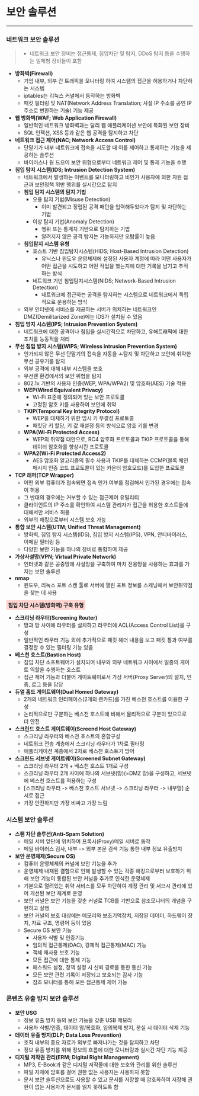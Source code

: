 # 보안 솔루션

---

### 네트워크 보안 솔루션
> - 네트워크 보안 장비는 접근통제, 침입차단 및 탐지, DDoS 탐지 등을 수행하는 일체형 장비들이 포함


- **방화벽(Firewall)**
  - 기업 내부, 외부 간 트래픽을 모니터링 하여 시스템의 접근을 허용하거나 차단하는 시스템
  - iptables는 리눅스 커널에서 동작하는 방화벽
  - 패킷 필터링 및 NAT(Network Address Translation; 사설 IP 주소를 공인 IP 주소로 변환하는 기술) 기능 제공
- **웹 방화벽(WAF; Web Application Firewall)**
  - 일반적인 네트워크 방화벽과는 달리 웹 애플리케이션 보안에 특화된 보안 장비
  - SQL 인젝션, XSS 등과 같은 웹 공격을 탐지하고 차단
- **네트워크 접근 제어(NAC; Network Access Control)**
  - 단말기가 내부 네트워크에 접속을 시도할 때 이를 제어하고 통제하는 기능을 제공하는 솔루션
  - 바이러스나 웜 드으이 보안 위협으로부터 네트워크 제어 및 통제 기능을 수행
- **침입 탐지 시스템(IDS; Intrusion Detection System)**
  - 네트워크에서 발생하는 이벤트를 모니터링하고 비인가 사용자에 의한 자원 접근과 보안정책 위반 행위를 실시간으로 탐지
  - **침입 탐지 시스템의 탐지 기법**
    - 오용 탐지 기법(Misuse Detection)
      - 이미 발견되고 정립된 공격 패턴을 입력해두었다가 탐지 및 차단하는 기법
    - 이상 탐지 기법(Anomaly Detection)
      - 행위 또는 통계치 기반으로 탐지하는 기법
      - 알려지지 않은 공격 탐지는 가능하지만 오탐률이 높음
  - **침입탐지 시스템 유형**
    - 호스트 기반 침입탐지시스템(HIDS; Host-Based Intrusion Detection)
      - 유닉스나 윈도우 운영체제에 설정된 사용자 계정에 따라 어떤 사용자가 어떤 접근을 시도하고 어떤 작업을 했는지에 대한 기록을 남기고 추적하는 방식
    - 네트워크 기반 침입탐지시스템(NIDS; Network-Based Intrusion Detection)
      - 네트워크에 접근하는 공격을 탐지하는 시스템으로 네트워크에서 독립적으로 운용하는 방식
  - 외부 인터넷에 서비스를 제공하는 서버가 위치하는 네트워크인 DMZ(Demilitarized Zone)에는 IDS가 설치될 수 있음
- **침입 방지 시스템(IPS; Intrusion Prevention System)**
  - 네트워크에 대한 공격이나 침입을 실시간적으로 차단하고, 유해트래픽에 대한 조치를 능동적을 처리
- **무선 침입 방지 시스템(WIPS; Wireless intrusion Prevention System)**
  - 인가되지 않은 무선 단말기의 접속을 자동을 ㅗ탐지 및 차단하고 보안에 취약한 무선 공유기를 탐지
  - 외부 공격에 대해 내부 시스템을 보호
  - 무선랜 환경에서의 보안 위협을 탐지
  - 802.1x 기반의 사용자 인증(WEP, WPA/WPA2) 및 암호화(AES) 기술 적용
  - **WEP(Wired Equivalent Privacy)**
    - Wi-Fi 표준에 정의되어 있는 보안 프로토콜
    - 고정된 암호 키를 사용하여 보안에 취약
  - **TKIP(Temporal Key Integrity Protocol)**
    - WEP을 대체하기 위한 임시 키 무결성 프로토콜
    - 패킷당 키 할당, 키 값 재설정 등의 방식으로 암호 키를 변경
  - **WPA(Wi-Fi Protected Access)**
    - WEP의 취약점 대안으로, RC4 암호화 프로토콜과 TKIP 프로토콜을 통해 데이터 암호화를 향상시킨 프로토콜
  - **WPA2(Wi-Fi Protected Access2)**
    - AES 암호화 알고리즘의 필수 사용과 TKIP를 대체하는 CCMP(블록 체인 메시지 인증 코드 프로토콜이 있는 카운터 암호모드)를 도입한 프로토콜
- **TCP 래퍼(TCP Wrapper)**
  - 어떤 외부 컴퓨터가 접속되면 접속 인가 여부를 점검해서 인가된 경우에는 접속이 허용
  - 그 반대의 경우에는 거부할 수 있는 접근제어 유틸리티
  - 클라이언트의 IP 주소를 확인하여 시스템 관리자가 접근을 허용한 호스트들에 대해서만 서비스 허용
  - 외부의 해킹으로부터 시스템 보호 가능
- **통합 보안 시스템(UTM; Unified Threat Management)**
  - 방화벽, 침입 탐지 시스템(IDS), 침입 방지 시스템(IPS), VPN, 안티바이러스, 이메일 필터링 등 
  - 다양한 보안 기능을 하나의 장비로 통합하여 제공
- **가상사설망(VPN; Virtual Private Network)**
  - 인터넷과 같은 공중망에 사설망을 구축하여 마치 전용망을 사용하는 효과를 가지는 보안 솔루션
- **nmap**
  - 윈도우, 리눅스 포트 스캔 툴로 서버에 열린 포트 정보를 스캐닝해서 보안취약점을 찾는 데 사용


<strong style="background: #FFD5D2; padding: 5px;">침입 차단 시스템(방화벽) 구축 유형</strong>
- **스크리닝 라우터(Screening Router)**
  - 망과 망 사이에 라우터를 설치하고 라우터에 ACL(Access Control List)을 구성
  - 일반적인 라우터 기능 외에 추가적으로 패킷 헤더 내용을 보고 패킷 통과 여부를 결정할 수 있는 필터링 기능 있음
- **베스천 호스트(Bastion Host)**
  - 침입 차단 소프트웨어가 설치되어 내부와 외부 네트워크 사이에서 일종의 게이트 역할을 수행하는 호스트
  - 접근 제어 기능과 더불어 게이트웨이로서 가상 서버(Proxy Server)의 설치, 인증, 로그 등을 담당
- **듀얼 홈드 게이트웨이(Dual Homed Gateway)**
  - 2개의 네트워크 인터페이스(2개의 랜카드)를 가진 베스천 호스트를 이용한 구성
  - 논리적으로만 구분하는 베스천 호스트에 비해서 물리적으로 구분이 있으므로 더 안전
- **스크린드 호스트 게이트웨이(Screend Host Gateway)**
  - 스크리닝 라우터와 베스천 호스트의 혼합구성
  - 네트워크 전송 계층에서 스크리닝 라우터가 1차로 필터링
  - 애플리케이션 계층에서 2차로 베스천 호스트가 방어
- **스크린드 서브넷 게이트웨이(Screened Subnet Gateway)**
  - 스크리닝 라우터 2개 + 베스천 호스트 1개로 구성
  - 스크리닝 라우터 2개 사이에 하나의 서브넷(망)(=DMZ 망)을 구성하고, 서브넷에 베스천 호스트를 적용하는 구성
  - [스크리닝 라우터 -> 베스천 호스트 서브넷 -> 스크리닝 라우터 -> 내부망] 순서로 접근
  - 가장 안전하지만 가장 비싸고 가장 느림


### 시스템 보안 솔루션
- **스팸 차단 솔루션(Anti-Spam Solution)**
  - 메일 서버 앞단에 위치하여 프록시(Proxy)메일 서버로 동작
  - 메일 바이러스 검사, 내부 -> 외부 본문 검색 기능 통한 내부 정보 유출방지
- **보안 운영체제(Secure OS)**
  - 컴퓨터 운영체제의 커널에 보안 기능을 추가
  - 운영체제 내재된 결함으로 인해 발생할 수 있는 각종 해킹으로부터 보호하기 위해 보안 기능이 통합된 보안 커널을 추가로 인식한 운영체제
  - 기본으로 열려있는 취약 서비스를 모두 차단하여 계정 관리 및 서브시 관리에 있어 개선된 보안 체계로 운영
  - 보안 커널은 보안 기능을 갖춘 커널로 TCB를 기반으로 참조모니터의 개념을 구현하고 실행
  - 보안 커널의 보호 대상에는 메모리와 보조기억장치, 저장된 데이터, 하드웨어 장치, 자료 구조, 명령어 등이 있음
  - Secure OS 보안 기능
    - 사용자 식별 및 인증기능
    - 임의적 접근통제(DAC), 강제적 접근통제(MAC) 기능
    - 객체 재사용 보호 기능
    - 모든 접근에 대한 통제 기능
    - 패스워드 설정, 정책 설정 시 신뢰 경로를 통한 통신 기능
    - 모든 보안 관련 기록이 저장되고 보호되는 감사 기능
    - 참조 모니터를 통해 모든 접근통제 제어 기능

### 콘텐츠 유출 방지 보안 솔루션
- **보안 USG**
  - 정보 유출 방지 등의 보안 기능을 갖춘 USB 메모리
  - 사용자 식별/인증, 데이터 암/복호화, 임의복제 방지, 분실 시 데이터 삭제 기능
- **데이터 유출 방지(DLP; Data Loss Prevention)**
  - 조직 내부의 중요 자료가 외부로 빠져나가는 것을 탐지하고 차단
  - 정보 유출 방지를 위해 정보의 흐름에 대한 모니터링과 실시간 차단 기능 제공
- **디지털 저작권 관리(ERM; Digital Right Management)**
  - MP3, E-Book과 같은 디지털 저작물에 대한 보호와 관리를 위한 솔루션
  - 파일 자체에 암호를 걸어 권한 없는 사용자는 사용하지 못함
  - 문서 보안 솔루션으로도 사용할 수 있고 문서를 저장할 때 암호화하여 저장해 권한이 없는 사용자가 문서를 읽지 못하도록 함


